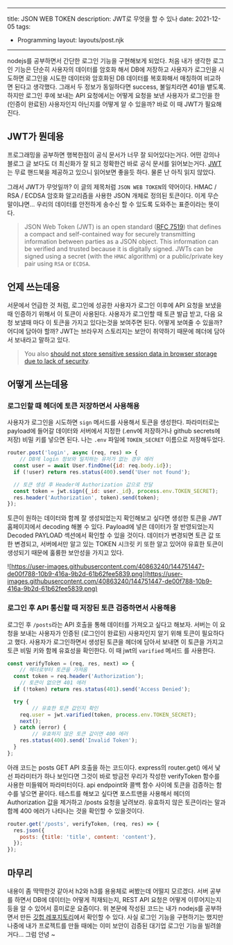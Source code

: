 ---
title: JSON WEB TOKEN
description: JWT로 무엇을 할 수 있나 
date: 2021-12-05
tags:
  - Programming
layout: layouts/post.njk
------

nodejs를 공부하면서 간단한 로그인 기능을 구현해보게 되었다. 처음 내가 생각한 로그인 기능은 단순히 사용자의 데이터를 암호화 해서 DB에 저장하고 사용자가 로그인을 시도하면 로그인을 시도한 데이터와 암호화된 DB 데이터를 복호화해서 매칭하여 비교하면 된다고 생각했다. 그래서 두 정보가 동일하다면 success, 불일치라면 401을 뱉도록. 하지만 로그인 후에 보내는 API 요청에서는 어떻게 요청을 보낸 사용자가 로그인을 한 (인증이 완료된) 사용자인지 아닌지를 어떻게 알 수 있을까? 바로 이 때 JWT가 필요해진다. 

## JWT가 뭔데용

프로그래밍을 공부하면 행복한점이 공식 문서가 너무 잘 되어있다는거다. 어떤 강의나 블로그 글 보다도 더 최신화가 잘 되고 정확한건 바로 공식 문서를 읽어보는거다. [JWT](https://jwt.io/)는 무료 핸드북을 제공하고 있으니 읽어보면 좋을듯 하다. 물론 난 아직 읽지 않았다. 

그래서 JWT가 무엇일까? 이 글의 제목처럼 `JSON WEB TOKEN`의 약어이다. HMAC / RSA / ECDSA 암호화 알고리즘을 사용한 JSON 개체로 정의된 토큰이다. 이게 무슨 말이냐면... 우리의 데이터를 안전하게 송수신 할 수 있도록 도와주는 표준이라는 뜻이다.

> JSON Web Token (JWT) is an open standard ([RFC 7519](https://tools.ietf.org/html/rfc7519)) that defines a compact and self-contained way for securely transmitting information between parties as a JSON object. This information can be verified and trusted because it is digitally signed. JWTs can be signed using a secret (with the `HMAC` algorithm) or a public/private key pair using `RSA` or `ECDSA`.
> 

## 언제 쓰는데용

서문에서 언급한 것 처럼, 로그인에 성공한 사용자가 로그인 이후에 API 요청을 보냈을 때 인증하기 위해서 이 토큰이 사용된다. 사용자가 로그인할 때 토큰 발급 받고, 다음 요청 보낼때 마다 이 토큰을 가지고 있다는것을 보여주면 된다. 어떻게 보여줄 수 있을까? 어디에 담아야 할까? JWT는 브라우저 스토리지는 보안이 취약하기 때문에 헤더에 담아서 보내라고 말하고 있다.

> You also [should not store sensitive session data in browser storage due to lack of security](https://cheatsheetseries.owasp.org/cheatsheets/HTML5_Security_Cheat_Sheet.html#local-storage).
> 

## 어떻게 쓰는데용

### 로그인할 때 헤더에 토큰 저장하면서 사용해용

사용자가 로그인을 시도하면 `sign` 메서드를 사용해서 토큰을 생성한다. 파라미터로는 payload에 들어갈 데이터와 서버에서 지정한 (.env에 저장하거나 github secrets에 저장) 비밀 키를 넣으면 된다. 나는 `.env` 파일에 `TOKEN_SECRET` 이름으로 저장해두었다. 

```jsx
router.post('login', async (req, res) => {
	// DB에 login 정보와 일치하는 유저가 없는 경우 에러
  const user = await User.findOne({id: req.body.id});
  if (!user) return res.status(400).send('User not found');

  // 토큰 생성 후 Header에 Authorization 값으로 전달
  const token = jwt.sign({_id: user._id}, process.env.TOKEN_SECRET);
  res.header('Authorization', token).send(token);
});
```

토큰이 원하는 데이터와 함께 잘 생성되었는지 확인해보고 싶다면 생성한 토큰을 JWT 홈페이지에서 decoding 해볼 수 있다. Payload에 넣은 데이터가 잘 반영되었는지 Decoded PAYLOAD 섹션에서 확인할 수 있을 것이다. 데이터가 변경되면 토큰 값 또한 변경되고, 서버에서만 알고 있는 TOKEN 시크릿 키 또한 알고 있어야 유효한 토큰이 생성되기 때문에 훌륭한 보안성을 가지고 있다. 

![https://user-images.githubusercontent.com/40863240/144751447-de00f788-10b9-416a-9b2d-61b62fee5839.png](https://user-images.githubusercontent.com/40863240/144751447-de00f788-10b9-416a-9b2d-61b62fee5839.png)

### 로그인 후 API 통신할 때 저장된 토큰 검증하면서 사용해용

로그인 후 `/posts`라는 API 호출을 통해 데이터를 가져오고 싶다고 해보자. 서버는 이 요청을 보내는 사용자가 인증된 (로그인이 완료된) 사용자인지 알기 위해 토큰이 필요하다고 했다. 사용자가 로그인하면서 생성된 토큰을 헤더에 담아서 보내면 이 토큰을 가지고 토큰 비밀 키와 함께 유효성을 확인한다. 이 때 jwt의 `varified` 메서드 를 사용한다. 

```jsx
const verifyToken = (req, res, next) => {
	// 헤더로부터 토큰을 가져옴
  const token = req.header('Authorization');
	// 토큰이 없으면 401 에러
  if (!token) return res.status(401).send('Access Denied');

  try {
		// 유효한 토큰 값인지 확인 
    req.user = jwt.varified(token, process.env.TOKEN_SECRET);
    next();
  } catch (error) {
		// 유효하지 않은 토큰 값이면 400 에러
    res.status(400).send('Invalid Token');
  }
};
```

아래 코드는 posts GET API 호출을 하는 코드이다. express의  router.get() 에서 낯선 파라미터가 하나 보인다면 그것이 바로 방금전 우리가 작성한 verifyToken 함수를 사용한 미들웨어 파라미터이다. api endpoint와 콜백 함수 사이에 토큰을 검증하는 함수를 넣으면 끝이다. 테스트를 해보고 싶다면 포스트맨을 사용해서 헤더의 Authorization 값을 제거하고 /posts 요청을 날려보라. 유효하지 않은 토큰이라는 말과 함께 400 에러가 나타나는 것을 확인할 수 있을것이다.

```jsx
router.get('/posts', verifyToken, (req, res) => {
  res.json({
    posts: {title: 'title', content: 'content'},
  });
});
```

## 마무리

내용이 좀 딱딱한것 같아서 h2와 h3를 용용체로 써봤는데 어떨지 모르겠다. 서버 공부를 하면서 DB에 데이터는 어떻게 적재되는지, REST API 요청은 어떻게 이루어지는지 등을 알 수 있어서 흥미로운 요즘이다. 위 본문에 작성된 코드는 내가 nodejs를 공부하면서 만든 [깃헙 레포지토리](https://github.com/devsuzie/nodejs-playground)에서 확인할 수 있다. 사실 로그인 기능을 구현하기는 했지만 나중에 내가 프로젝트를 만들 때에는 이미 보안이 검증된 대기업 로그인 기능을 빌려쓸거다... 그럼 안녕 ~